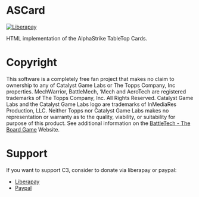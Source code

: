 # ASCard

[![Liberapay](https://img.shields.io/liberapay/receives/WarWolfen.svg?logo=liberapay)](https://liberapay.com/WarWolfen)

HTML implementation of the AlphaStrike TableTop Cards.

# Copyright
This software is a completely free fan project that makes no claim to ownership to any of Catalyst Game Labs or The Topps Company, Inc properties. MechWarrior, BattleMech, ‘Mech and AeroTech are registered trademarks of The Topps Company, Inc. All Rights Reserved. Catalyst Game Labs and the Catalyst Game Labs logo are trademarks of InMediaRes Production, LLC. Neither Topps nor Catalyst Game Labs makes no representation or warranty as to the quality, viability, or suitability for purpose of this product.
See additional information on the [BattleTech - The Board Game](https://bg.battletech.com/?page_id=34) Website.

# Support
If you want to support C3, consider to donate via liberapay or paypal:
* [Liberapay](https://liberapay.com/WarWolfen "Liberapay")
* [Paypal](https://www.paypal.com/donate?token=AwC5gorl98THoYU4nCfwClErqsySjRleA5PRrgjHXiQcCSSz5unSHbdSnpHQbJDjqzzZVSO6r7Ngv9Vw "Paypal")
